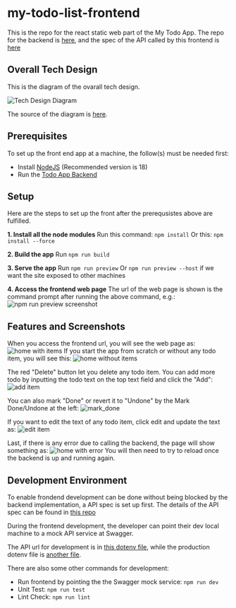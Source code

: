 # my-todo-list-frontend

This is the repo for the react static web part of the My Todo App. The repo for the backend is [here](https://github.com/addisonchan/my-todo-list-backend), and the spec of the API called by this frontend is [here](https://github.com/addisonchan/my-todo-list-service-pact)

## Overall Tech Design

This is the diagram of the ovarall tech design.

![Tech Design Diagram](https://github.com/addisonchan/my-todo-list-service-pact/raw/main/my_todo_app_tech_design.jpg)

The source of the diagram is [here](https://github.com/addisonchan/my-todo-list-service-pact?tab=readme-ov-file#overall-tech-design).

## Prerequisites

To set up the front end app at a machine, the follow(s) must be needed first:

- Install [NodeJS](https://nodejs.org/en) (Recommended version is 18)
- Run the [Todo App Backend](https://github.com/addisonchan/my-todo-list-backend)

## Setup

Here are the steps to set up the front after the prerequsistes above are fulfilled.

**1. Install all the node modules**
Run this command: `npm install`
Or this: `npm install --force`

**2. Build the app**
Run `npm run build`

**3. Serve the app**
Run `npm run preview`
Or `npm run preview --host` if we want the site exposed to other machines

**4. Access the frontend web page**
The url of the web page is shown is the command prompt after running the above command, e.g.:
![npm run preview screenshot](./screenshots/vite_preview.png)

## Features and Screenshots

When you access the frontend url, you will see the web page as:
![home with items](./screenshots/home_with_items.png)
If you start the app from scratch or without any todo item, you will see this:
![home without items](./screenshots/home_without_item.png)

The red "Delete" button let you delete any todo item. You can add more todo by inputting the todo text on the top text field and click the "Add":
![add item](./screenshots/add_todo.png)

You can also mark "Done" or revert it to "Undone" by the Mark Done/Undone at the left:
![mark_done](./screenshots/mark_done.png)

If you want to edit the text of any todo item, click edit and update the text as:
![edit item](./screenshots/edit_todo.png)

Last, if there is any error due to calling the backend, the page will show something as:
![home with error](./screenshots/home_error.png)
You will then need to try to reload once the backend is up and running again.

## Development Environment

To enable frondend development can be done without being blocked by the backend implementation, a API spec is set up first. The details of the API spec can be found in [this repo](https://github.com/addisonchan/my-todo-list-service-pact)

During the frontend development, the developer can point their dev local machine to a mock API service at Swagger.

The API url for development is in [this dotenv file](./.env.development), while the production dotenv file is [another file](./.env.production).

There are also some other commands for development:

- Run frontend by pointing the the Swagger mock service:
`npm run dev`
- Unit Test:
`npm run test`
- Lint Check:
`npm run lint`
